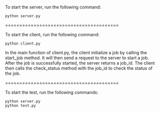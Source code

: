 To start the server, run the following command:

```
python server.py
```

========================================

To start the client, run the following command:

```
python client.py
```
In the main function of client.py, the client initialize a job by calling the start_job method. It will then send a request to the server to start a job.
After the job is successfully started, the server returns a job_id. The client then calls the check_status method with the job_id to check the status of the job.

========================================

To start the test, run the following commands:

```
python server.py
python test.py
```
